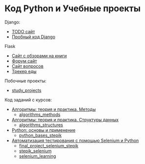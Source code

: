 # Код Python и Учебные проекты

Django:
* [TODO сайт](https://github.com/BorisPlaton/todo_django)
* [Пробный код Django](https://github.com/BorisPlaton/django_first_repo)
 
Flask
* [Сайт с обзорами на книги](https://github.com/BorisPlaton/books_flask)
* [Форум сайт](https://github.com/BorisPlaton/forum_flask_app)
* [Сайт вопросов](https://github.com/BorisPlaton/ask_flask_app)
* [Трекер еды](https://github.com/BorisPlaton/foodtracker_flask_app)

Побочные проекты:
* [study_projects](https://github.com/BorisPlaton/study_projects)

Код заданий с курсов:
* [Алгоритмы: теория и практика. Методы](https://stepik.org/course/217/syllabus)
  * [algorithms_methods](https://github.com/BorisPlaton/algorithms_methods)
* [Алгоритмы: теория и практика. Структуры данных](https://stepik.org/course/1547/syllabus)
  * [algorithms_structures](https://github.com/BorisPlaton/algorithms_structures)
* [Python: основы и применение](https://stepik.org/course/512/syllabus)
  * [python_bases_stepik](https://github.com/BorisPlaton/python_bases_stepik)
* [Автоматизация тестирования с помощью Selenium и Python](https://stepik.org/course/575/syllabus)
  * [final_project_selenium_stepik](https://github.com/BorisPlaton/final_project_selenium_stepik)
  * [stepik_selenium](https://github.com/BorisPlaton/stepik_selenium)
  * [selenium_learning](https://github.com/BorisPlaton/selenium_learning)

